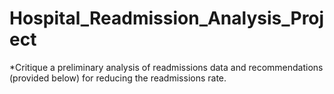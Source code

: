 # Hospital_Readmission_Analysis_Project
*Critique a preliminary analysis of readmissions data and recommendations (provided below) for reducing the readmissions rate.
